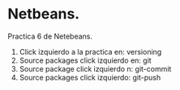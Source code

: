 # Netbeans.
Practica 6 de Netebeans.

1. Click izquierdo a la practica en: versioning
2. Source packages click izquierdo en: git
3. Source package click izquierdo n: git-commit
4. Source packages click izquierdo: git-push
